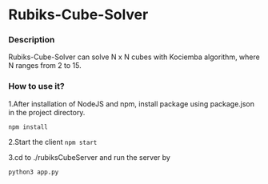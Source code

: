 # Rubiks-Cube-Solver

### Description
Rubiks-Cube-Solver can solve N x N cubes with Kociemba algorithm, where N ranges from 2 to 15.

### How to use it?
1.After installation of NodeJS and npm, install package using package.json in the project directory.

`npm install`

2.Start the client
`npm start`

3.cd to ./rubiksCubeServer
and run the server by

`python3 app.py`


